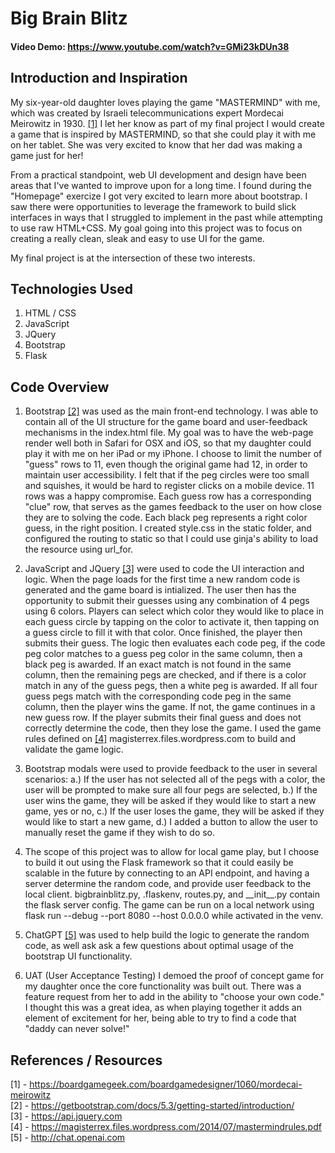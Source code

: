 # Big Brain Blitz
#### Video Demo: https://www.youtube.com/watch?v=GMi23kDUn38
## Introduction and Inspiration

My six-year-old daughter loves playing the game "MASTERMIND" with me, which was created by Israeli telecommunications expert Mordecai Meirowitz in 1930. [[1]](https://boardgamegeek.com/boardgamedesigner/1060/mordecai-meirowitz) I let her know as part of my final project I would create a game that is inspired by MASTERMIND, so that she could play it with me on her tablet. She was very excited to know that her dad was making a game just for her! 

From a practical standpoint, web UI development and design have been areas that I've wanted to improve upon for a long time. I found during the "Homepage" exercize I got very excited to learn more about bootstrap. I saw there were opportunities to leverage the framework to build slick interfaces in ways that I struggled to implement in the past while attempting to use raw HTML+CSS. My goal going into this project was to focus on creating a really clean, sleak and easy to use UI for the game.

My final project is at the intersection of these two interests.

## Technologies Used
1. HTML / CSS
2. JavaScript
3. JQuery
4. Bootstrap
5. Flask

## Code Overview

1. Bootstrap [[2]](https://getbootstrap.com/docs/5.3/getting-started/introduction/) was used as the main front-end technology. I was able to contain all of the UI structure for the game board and user-feedback mechanisms in the index.html file. My goal was to have the web-page render well both in Safari for OSX and iOS, so that my daughter could play it with me on her iPad or my iPhone. I choose to limit the number of "guess" rows to 11, even though the original game had 12, in order to maintain user accessibility. I felt that if the peg circles were too small and squishes, it would be hard to register clicks on a mobile device. 11 rows was a happy compromise. Each guess row has a corresponding "clue" row, that serves as the games feedback to the user on how close they are to solving the code. Each black peg represents a right color guess, in the right position. I created style.css in the static folder, and configured the routing to static so that I could use ginja's ability to load the resource using url_for.

2. JavaScript and JQuery [[3]](https://api.jquery.com) were used to code the UI interaction and logic. When the page loads for the first time a new random code is generated and the game board is intialized. The user then has the opportunity to submit their guesses using any combination of 4 pegs using 6 colors. Players can select which color they would like to place in each guess circle by tapping on the color to activate it, then tapping on a guess circle to fill it with that color. Once finished, the player then submits their guess. The logic then evaluates each code peg, if the code peg color matches to a guess peg color in the same column, then a black peg is awarded. If an exact match is not found in the same column, then the remaining pegs are checked, and if there is a color match in any of the guess pegs, then a white peg is awarded. If all four guess pegs match with the corresponding code peg in the same column, then the player wins the game. If not, the game continues in a new guess row. If the player submits their final guess and does not correctly determine the code, then they lose the game. I used the game rules defined on [[4]](magisterrex.files.wordpress.com) magisterrex.files.wordpress.com to build and validate the game logic.
   
3. Bootstrap modals were used to provide feedback to the user in several scenarios: a.) If the user has not selected all of the pegs with a color, the user will be prompted to make sure all four pegs are selected, b.) If the user wins the game, they will be asked if they would like to start a new game, yes or no, c.) If the user loses the game, they will be asked if they would like to start a new game, d.) I added a button to allow the user to manually reset the game if they wish to do so.
   
4. The scope of this project was to allow for local game play, but I choose to build it out using the Flask framework so that it could easily be scalable in the future by connecting to an API endpoint, and having a server determine the random code, and provide user feedback to the local client. bigbrainblitz.py, .flaskenv, routes.py, and \_\_init\_\_.py contain the flask server config. The game can be run on a local network using flask run --debug --port 8080 --host 0.0.0.0 while activated in the venv.

5. ChatGPT [[5]](http://chat.openai.com) was used to help build the logic to generate the random code, as well ask ask a few questions about optimal usage of the bootstrap UI functionality.

6. UAT (User Acceptance Testing) I demoed the proof of concept game for my daughter once the core functionality was built out. There was a feature request from her to add in the ability to "choose your own code." I thought this was a great idea, as when playing together it adds an element of excitement for her, being able to try to find a code that "daddy can never solve!"

## References / Resources

[1] - https://boardgamegeek.com/boardgamedesigner/1060/mordecai-meirowitz \
[2] - https://getbootstrap.com/docs/5.3/getting-started/introduction/ \
[3] - https://api.jquery.com \
[4] - https://magisterrex.files.wordpress.com/2014/07/mastermindrules.pdf \
[5] - http://chat.openai.com